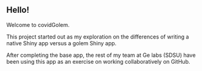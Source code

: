 
## Hello!

Welcome to covidGolem.

This project started out as my exploration on the differences of writing
a native Shiny app versus a golem Shiny app.

After completing the base app, the rest of my team at Ge labs (SDSU)
have been using this app as an exercise on working collaboratively on
GitHub.

